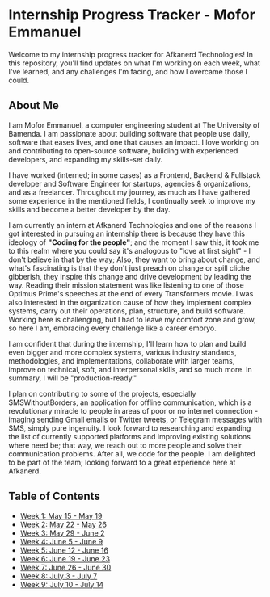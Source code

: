 # Internship Progress Tracker - Mofor Emmanuel

Welcome to my internship progress tracker for Afkanerd Technologies! In this repository, you'll find updates on what I'm working on each week, what I've learned, and any challenges I'm facing, and how I overcame those I could.

## About Me

<!-- Write a brief introduction about yourself that includes your name, where you're from, your educational background, and any relevant experiences or interests you have that led you to pursue this internship. Additionally, please share what you hope to gain from this internship and how you plan to contribute to the team. -->

I am Mofor Emmanuel, a computer engineering student at The University of Bamenda. I am passionate about building software that people use daily, software that eases lives, and one that causes an impact. I love working on and contributing to open-source software, building with experienced developers, and expanding my skills-set daily.

I have worked (interned; in some cases) as a Frontend, Backend & Fullstack developer and Software Engineer for startups, agencies & organizations, and as a freelancer.
Throughout my journey, as much as I have gathered some experience in the mentioned fields, I continually seek to improve my skills and become a better developer by the day.

I am currently an intern at Afkanerd Technologies and one of the reasons I got interested in pursuing an internship there is because they have this ideology of **"Coding for the people"**; and the moment I saw this, it took me to this realm where you could say it's analogous to "love at first sight" - I don't believe in that by the way; Also, they want to bring about change, and what's fascinating is that they don't just preach on change or spill cliche gibberish, they inspire this change and drive development by leading the way. Reading their mission statement was like listening to one of those Optimus Prime's speeches at the end of every Transformers movie.
I was also interested in the organization cause of how they implement complex systems, carry out their operations, plan, structure, and build software. Working here is challenging, but I had to leave my comfort zone and grow, so here I am, embracing every challenge like a career embryo.

I am confident that during the internship, I'll learn how to plan and build even bigger and more complex systems, various industry standards, methodologies, and implementations, collaborate with larger teams, improve on technical, soft, and interpersonal skills, and so much more. In summary, I will be "production-ready."

I plan on contributing to some of the projects, especially SMSWithoutBorders, an application for offline communication, which is a revolutionary miracle to people in areas of poor or no internet connection - imaging sending Gmail emails or Twitter tweets, or Telegram messages with SMS, simply pure ingenuity.
I look forward to researching and expanding the list of currently supported platforms and improving existing solutions where need be; that way, we reach out to more people and solve their communication problems. After all, we code for the people.
I am delighted to be part of the team; looking forward to a great experience here at Afkanerd.

## Table of Contents

<!-- Sample item -->
<!-- - [Week 1: May 1 - May 7](./week1.md) -->

- [Week 1: May 15 - May 19](./week1.md)
- [Week 2: May 22 - May 26](./week2.md)
- [Week 3: May 29 - June 2](./week3.md)
- [Week 4: June 5 - June 9](./week4.md)
- [Week 5: June 12 - June 16](./week5.md)
- [Week 6: June 19 - June 23](./week6.md)
- [Week 7: June 26 - June 30](./week7.md)
- [Week 8: July 3 - July 7](./week8.md)
- [Week 9: July 10 - July 14](./week9.md)
